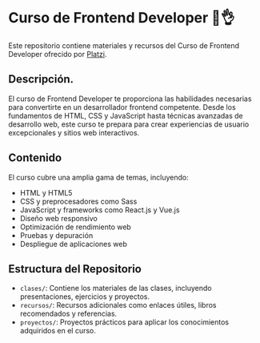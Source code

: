 # Curso de Frontend Developer 🚀👌

Este repositorio contiene materiales y recursos del Curso de Frontend Developer ofrecido por [Platzi](https://platzi.com/).

## Descripción.

El curso de Frontend Developer te proporciona las habilidades necesarias para convertirte en un desarrollador frontend competente. Desde los fundamentos de HTML, CSS y JavaScript hasta técnicas avanzadas de desarrollo web, este curso te prepara para crear experiencias de usuario excepcionales y sitios web interactivos.

## Contenido

El curso cubre una amplia gama de temas, incluyendo:

- HTML y HTML5
- CSS y preprocesadores como Sass
- JavaScript y frameworks como React.js y Vue.js
- Diseño web responsivo
- Optimización de rendimiento web
- Pruebas y depuración
- Despliegue de aplicaciones web

## Estructura del Repositorio

- `clases/`: Contiene los materiales de las clases, incluyendo presentaciones, ejercicios y proyectos.
- `recursos/`: Recursos adicionales como enlaces útiles, libros recomendados y referencias.
- `proyectos/`: Proyectos prácticos para aplicar los conocimientos adquiridos en el curso.
